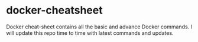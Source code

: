 # docker-cheatsheet
Docker cheat-sheet contains all the basic and advance Docker commands. I will update this repo time to time with latest commands and updates. 
